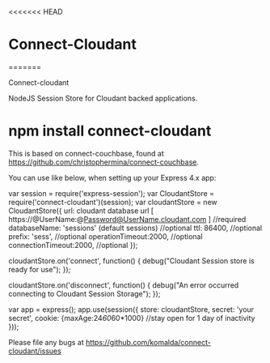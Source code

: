 <<<<<<< HEAD
# Connect-Cloudant
=======

Connect-cloudant

NodeJS Session Store for Cloudant backed applications.

# npm install connect-cloudant

This is based on connect-couchbase, found at https://github.com/christophermina/connect-couchbase.


You can use like below, when setting up your Express 4.x app:

var session = require('express-session');
var CloudantStore = require('connect-cloudant')(session);
var cloudantStore = new CloudantStore({
     url: cloudant database url [ https://@UserName:@Password@UserName.cloudant.com ] //required
     databaseName: 'sessions' (default sessions)  //optional
     ttl: 86400,                 //optional
     prefix: 'sess',             //optional
     operationTimeout:2000,      //optional
     connectionTimeout:2000,      //optional
});

cloudantStore.on('connect', function() {
    debug("Cloudant Session store is ready for use");
});


cloudantStore.on('disconnect', function() {
    debug("An error occurred connecting to Cloudant Session Storage");
});


var app = express();
app.use(session({
    store: cloudantStore,
    secret: 'your secret',
    cookie: {maxAge:24*60*60*1000} //stay open for 1 day of inactivity
}));

Please file any bugs at https://github.com/komalda/connect-cloudant/issues
